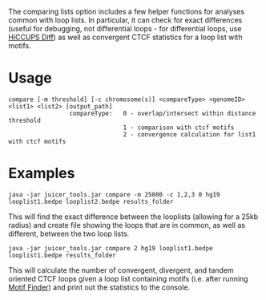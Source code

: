 The comparing lists option includes a few helper functions for analyses common with loop lists. In particular, it can check for exact differences (useful for debugging, not differential loops - for differential loops, use [HiCCUPS Diff](HiCCUPSDiff)) as well as convergent CTCF statistics for a loop list with motifs.

# Usage #
```
compare [-m threshold] [-c chromosome(s)] <compareType> <genomeID> <list1> <list2> [output_path]
                 compareType:   0 - overlap/intersect within distance threshold
                                1 - comparison with ctcf motifs
                                2 - convergence calculation for list1 with ctcf motifs
```


# Examples #
```
java -jar juicer_tools.jar compare -m 25000 -c 1,2,3 0 hg19 looplist1.bedpe looplist2.bedpe results_folder
```

This will find the exact difference between the looplists (allowing for a 25kb radius) and create file showing the loops that are in common, as well as different, between the two loop lists.

```
java -jar juicer_tools.jar compare 2 hg19 looplist1.bedpe looplist1.bedpe results_folder
```

This will calculate the number of convergent, divergent, and tandem oriented CTCF loops given a loop list containing motifs (i.e. after running [Motif Finder](MotifFinder)) and print out the statistics to the console.